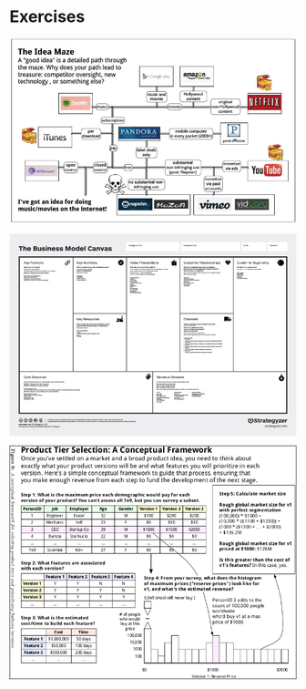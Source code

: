 # Exercises

![](images/idea-maze.jpg)

![](images/business-model-canvas.jpg)

![](images/product-tiers.png)
